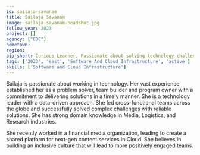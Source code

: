 ```yaml
---
id: sailaja-savanam
title: Sailaja Savanam
image: sailaja-savanam-headshot.jpg
fellow_year: 2023
project: []
agency: ["CDC"]
hometown: 
region: 
bio_short: Curious Learner, Passionate about solving technology challenges, Data-driven.
tags: ['2023', 'east', 'Software_And_Cloud_Infrastructure', 'active']
skills: ['Software and Cloud Infrastructure']
---
```


Sailaja is passionate about working in technology. Her vast experience established her as a problem solver, team builder and program owner with a commitment to delivering solutions in a timely manner. She is a technology leader with a data-driven approach. She led cross-functional teams across the globe and successfully solved complex challenges with reliable solutions. She has strong domain knowledge in Media, Logistics, and Research industries.

She recently worked in a financial media organization, leading to create a shared platform for next-gen content services in Cloud. She believes in building an inclusive culture that will lead to more positively engaged teams.